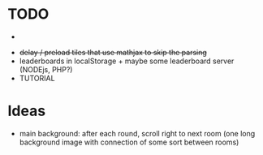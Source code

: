 # TODO

- ~~~need to work on parsing other difficulty data (fractions, exponents/powers, iif maintile is something)~~
- ~~delay / preload tiles that use mathjax to skip the parsing~~
- leaderboards in localStorage + maybe some leaderboard server (NODEjs, PHP?)
- TUTORIAL

# Ideas

- main background: after each round, scroll right to next room (one long background image with connection of some sort between rooms)
